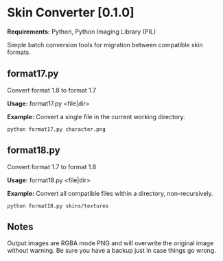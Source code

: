 ﻿Skin Converter [0.1.0]
======================

**Requirements:** Python, Python Imaging Library (PIL)

Simple batch conversion tools for migration between compatible skin formats.

format17.py
-----------

Convert format 1.8 to format 1.7

**Usage:** format17.py \<file|dir>

**Example:** Convert a single file in the current working directory.

```
python format17.py character.png
```
format18.py
-----------

Convert format 1.7 to format 1.8

**Usage:** format18.py \<file|dir>

**Example:** Convert all compatible files within a directory, non-recursively.

```
python format18.py skins/textures
```

Notes
-----

Output images are RGBA mode PNG and will overwrite the original image without warning.
Be sure you have a backup just in case things go wrong. 
